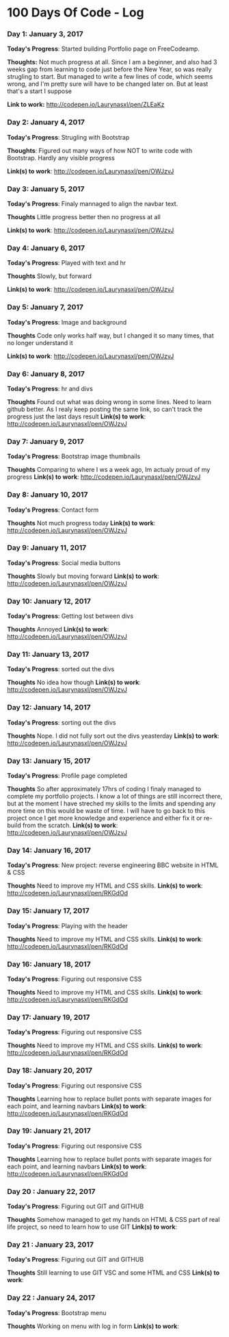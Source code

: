 # 100 Days Of Code - Log

### Day 1: January 3, 2017 


**Today's Progress**: Started building Portfolio page on FreeCodeamp.

**Thoughts:** Not much progress at all. Since I am a beginner, and also had 3 weeks gap from learning to code just before the New Year, so was really strugling to start. But managed to write a few lines of code, which seems wrong, and I'm pretty sure will have to be changed later on. But at least that's a start I suppose

**Link to work:** http://codepen.io/Laurynasxl/pen/ZLEaKz

### Day 2: January 4, 2017

**Today's Progress**: Strugling with Bootstrap

**Thoughts**: Figured out many ways of how NOT to write code with Bootstrap. Hardly any visible progress

**Link(s) to work**: http://codepen.io/Laurynasxl/pen/OWJzvJ


### Day 3: January 5, 2017

**Today's Progress**: Finaly mannaged to align the navbar text.

**Thoughts** Little progress better then no progress at all

**Link(s) to work**: http://codepen.io/Laurynasxl/pen/OWJzvJ

### Day 4: January 6, 2017

**Today's Progress**: Played with text and hr

**Thoughts** Slowly, but forward

**Link(s) to work**: http://codepen.io/Laurynasxl/pen/OWJzvJ

### Day 5: January 7, 2017

**Today's Progress**: Image and background

**Thoughts** Code only works half way, but I changed it so many times, that no longer understand it

**Link(s) to work**: http://codepen.io/Laurynasxl/pen/OWJzvJ

### Day 6: January 8, 2017

**Today's Progress**: hr and divs 

**Thoughts** Found out what was doing wrong in some lines. Need to learn github better. As I realy keep posting the same link, so can't track the progress just the last days result
**Link(s) to work**: http://codepen.io/Laurynasxl/pen/OWJzvJ

### Day 7: January 9, 2017

**Today's Progress**: Bootstrap image thumbnails

**Thoughts** Comparing to where I ws a week ago, Im actualy proud of my progress
**Link(s) to work**: http://codepen.io/Laurynasxl/pen/OWJzvJ

### Day 8: January 10, 2017

**Today's Progress**: Contact form

**Thoughts** Not much progress today
**Link(s) to work**: http://codepen.io/Laurynasxl/pen/OWJzvJ

### Day 9: January 11, 2017

**Today's Progress**: Social media buttons

**Thoughts** Slowly but moving forward
**Link(s) to work**: http://codepen.io/Laurynasxl/pen/OWJzvJ

### Day 10: January 12, 2017

**Today's Progress**: Getting lost between divs

**Thoughts** Annoyed
**Link(s) to work**: http://codepen.io/Laurynasxl/pen/OWJzvJ

### Day 11: January 13, 2017

**Today's Progress**: sorted out the divs

**Thoughts** No idea how though
**Link(s) to work**: http://codepen.io/Laurynasxl/pen/OWJzvJ

### Day 12: January 14, 2017

**Today's Progress**: sorting out the divs

**Thoughts** Nope. I did not fully sort out the divs yeasterday
**Link(s) to work**: http://codepen.io/Laurynasxl/pen/OWJzvJ

### Day 13: January 15, 2017

**Today's Progress**: Profile page completed

**Thoughts** So after approximately 17hrs of coding I finaly managed to complete my portfolio projects. I know a lot of things are still incorrect there, but at the moment I have streched my skills to the limits and spending any more time on this would be waste of time. I will have to go back to this project once I get more knowledge and experience and either fix it or re-build from the scratch. 
**Link(s) to work**: http://codepen.io/Laurynasxl/pen/OWJzvJ

### Day 14: January 16, 2017

**Today's Progress**: New project: reverse engineering BBC website in HTML & CSS

**Thoughts** Need to improve my HTML and CSS skills. 
**Link(s) to work**: http://codepen.io/Laurynasxl/pen/RKGdOd

### Day 15: January 17, 2017

**Today's Progress**: Playing with the header

**Thoughts** Need to improve my HTML and CSS skills. 
**Link(s) to work**: http://codepen.io/Laurynasxl/pen/RKGdOd

### Day 16: January 18, 2017

**Today's Progress**: Figuring out responsive CSS

**Thoughts** Need to improve my HTML and CSS skills. 
**Link(s) to work**: http://codepen.io/Laurynasxl/pen/RKGdOd

### Day 17: January 19, 2017

**Today's Progress**: Figuring out responsive CSS

**Thoughts** Need to improve my HTML and CSS skills. 
**Link(s) to work**: http://codepen.io/Laurynasxl/pen/RKGdOd

### Day 18: January 20, 2017

**Today's Progress**: Figuring out responsive CSS

**Thoughts** Learning how to replace bullet ponts with separate images for each point, and learning navbars 
**Link(s) to work**: http://codepen.io/Laurynasxl/pen/RKGdOd

### Day 19: January 21, 2017

**Today's Progress**: Figuring out responsive CSS

**Thoughts** Learning how to replace bullet ponts with separate images for each point, and learning navbars 
**Link(s) to work**: http://codepen.io/Laurynasxl/pen/RKGdOd

### Day  20 : January 22, 2017

**Today's Progress**: Figuring out GIT and GITHUB

**Thoughts** Somehow managed to get my hands on HTML & CSS part of real life project, so need to learn how to use GIT 
**Link(s) to work**: 

### Day  21 : January 23, 2017

**Today's Progress**: Figuring out GIT and GITHUB

**Thoughts** Still learning to use GIT VSC and some HTML and CSS
**Link(s) to work**: 

### Day  22 : January 24, 2017

**Today's Progress**: Bootstrap menu

**Thoughts** Working on menu with log in form
**Link(s) to work**: 

